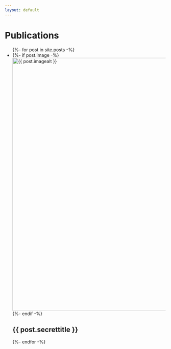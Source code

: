```yaml
---
layout: default
---
```

<a>
  <h1 class="postborder">
  Publications
  </h1>
</a>
   


<ul class="list-1">
  {%- for post in site.posts -%}
    <li>
      {%- if post.image -%}
        <a href="{{ post.url | relative_url }}">
          <img src="{{- post.image | relative_url -}}" 
               alt="{{ post.imagealt }}" 
               width="790"
          >
        </a>
      {%- endif -%}
        <h2 class="postborder">
            {{ post.secrettitle }}
        </h2>
    </li>
  {%- endfor -%}
</ul>